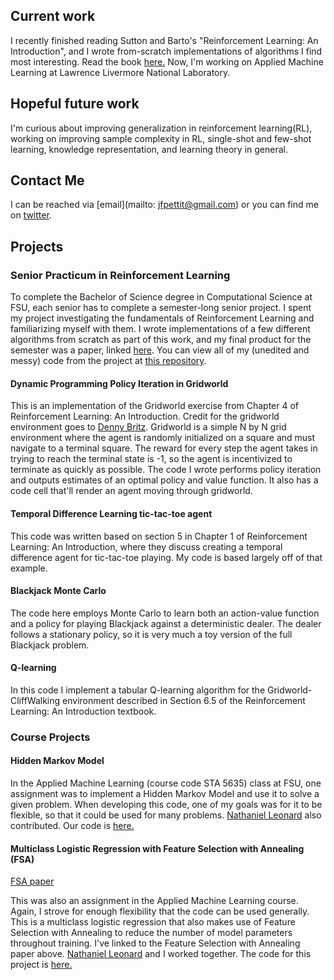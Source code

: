 ## Current work

I recently finished reading Sutton and Barto's "Reinforcement Learning: An Introduction", and I wrote from-scratch implementations of algorithms I find most interesting. Read the book [here.](http://incompleteideas.net/book/the-book.html) Now, I'm working on Applied Machine Learning at Lawrence Livermore National Laboratory.

## Hopeful future work

I'm curious about improving generalization in reinforcement learning(RL), working on improving sample complexity in RL, single-shot and few-shot learning, knowledge representation, and learning theory in general.

## Contact Me

I can be reached via [email](mailto: jfpettit@gmail.com) or you can find me on [twitter](https://twitter.com/jacobpettit18).

## Projects

### Senior Practicum in Reinforcement Learning

To complete the Bachelor of Science degree in Computational Science at FSU, each senior has to complete a semester-long senior project. I spent my project investigating the fundamentals of Reinforcement Learning and familiarizing myself with them. I wrote implementations of a few different algorithms from scratch as part of this work, and my final product for the semester was a paper, linked [here](https://github.com/jfpettit/senior-practicum/blob/master/PracticumPaper.pdf). You can view all of my (unedited and messy) code from the project at [this repository](https://github.com/jfpettit/senior-practicum).

#### Dynamic Programming Policy Iteration in Gridworld

This is an implementation of the Gridworld exercise from Chapter 4 of Reinforcement Learning: An Introduction. Credit for the gridworld environment goes to [Denny Britz](https://github.com/dennybritz/reinforcement-learning/blob/master/lib/envs/gridworld.py). Gridworld is a simple N by N grid environment where the agent is randomly initialized on a square and must navigate to a terminal square. The reward for every step the agent takes in trying to reach the terminal state is -1, so the agent is incentivized to terminate as quickly as possible. The code I wrote performs policy iteration and outputs estimates of an optimal policy and value function. It also has a code cell that'll render an agent moving through gridworld. 

#### Temporal Difference Learning tic-tac-toe agent

This code was written based on section 5 in Chapter 1 of Reinforcement Learning: An Introduction, where they discuss creating a temporal difference agent for tic-tac-toe playing. My code is based largely off of that example.  

#### Blackjack Monte Carlo

The code here employs Monte Carlo to learn both an action-value function and a policy for playing Blackjack against a deterministic dealer. The dealer follows a stationary policy, so it is very much a toy version of the full Blackjack problem. 

#### Q-learning

In this code I implement a tabular Q-learning algorithm for the Gridworld-CliffWalking environment described in Section 6.5 of the Reinforcement Learning: An Introduction textbook. 

### Course Projects

#### Hidden Markov Model

In the Applied Machine Learning (course code STA 5635) class at FSU, one assignment was to implement a Hidden Markov Model and use it to solve a given problem. When developing this code, one of my goals was for it to be flexible, so that it could be used for many problems. [Nathaniel Leonard](https://github.com/NateAnthonyLeonard) also contributed. Our code is [here.](https://github.com/jfpettit/machine-learning/tree/master/hidden-markov-model)

#### Multiclass Logistic Regression with Feature Selection with Annealing (FSA)

[FSA paper](https://arxiv.org/pdf/1310.2880.pdf)

This was also an assignment in the Applied Machine Learning course. Again, I strove for enough flexibility that the code can be used generally. This is a multiclass logistic regression that also makes use of Feature Selection with Annealing to reduce the number of model parameters throughout training. I've linked to the Feature Selection with Annealing paper above.  [Nathaniel Leonard](https://github.com/NateAnthonyLeonard) and I worked together. The code for this project is [here.](https://github.com/jfpettit/machine-learning/tree/master/multiclass-logreg)
